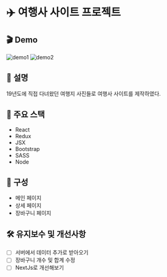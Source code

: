 # ✈️ 여행사 사이트 프로젝트

## 🎬 Demo

![demo1](https://user-images.githubusercontent.com/70190106/126899634-36193a05-d0b4-4fa5-a800-17509fed6a8f.gif)
![demo2](https://user-images.githubusercontent.com/70190106/126899553-3d76486e-a0c2-4cd3-ac7f-b8c718d601d7.gif)

## 🎯 설명

19년도에 직접 다녀왔던 여행지 사진들로 여행사 사이트를 제작하였다.

## 🚀 주요 스택

- React
- Redux
- JSX
- Bootstrap
- SASS
- Node

## 🧩 구성

- 메인 페이지
- 상세 페이지
- 장바구니 페이지

## 🛠 유지보수 및 개선사항

- [ ] 서버에서 데이터 추가로 받아오기
- [ ] 장바구니 개수 및 합계 수정
- [ ] NextJs로 개선해보기
